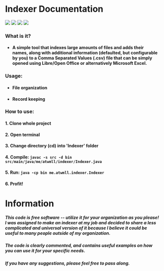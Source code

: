 # Indexer Documentation
![](https://img.shields.io/badge/Language-Java-yellow) ![](https://img.shields.io/badge/Purpose-Enterprise/Small_biz-ff69b4)
![](https://img.shields.io/badge/Build-stable-success)
![](https://img.shields.io/badge/Other%20Info%3A-Educational%2FProductivity-9cf)

### What is it?
* #### A simple tool that indexes large amounts of files and adds their names, along with additional information (defaulted, but configurable by you) to a Comma Separated Values (.csv) file that can be simply opened using Libre/Open Office or alternatively Microsoft Excel.

### Usage:
* #### File organization
* #### Record keeping

### How to use:
#### 1. Clone whole project
#### 2. Open terminal
#### 3. Change directory (cd) into 'Indexer' folder
#### 4. Compile: `javac -s src -d bin src/main/java/me/atwmll/indexer/Indexer.java`
#### 5. Run: `java -cp bin me.atwmll.indexer.Indexer`
#### 6. Profit!

# Information

##### This code is free software -- utilize it for your organization as you please! I was assigned to make an indexer at my job and decided to share a less complicated and universal version of it because I believe it could be useful to many people outside of my organization.


##### The code is clearly commented, and contains useful examples on how you can use it for your specific needs.

##### If you have any suggestions, please feel free to pass along.
